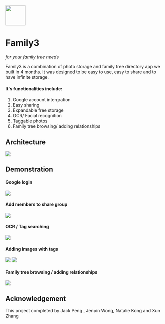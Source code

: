 
<img src="https://github.com/Jack-React/Family3/blob/master/readme_material/family3_github/tree.png" width="64">

# Family3
_for your family tree needs_

Family3 is a combination of photo storage and family tree directory app we built in 4 months. It was designed to be easy to use, easy to share and to have infinite storage. 

#### It's functionalities include:

1. Google account intergration
2. Easy sharing
3. Expandable free storage
4. OCR/ Facial recognition
5. Taggable photos
6. Family tree browsing/ adding relationships

## Architecture
![](https://github.com/Jack-React/Family3/blob/master/readme_material/family3_github/architecture_diagram.png)
## Demonstration

#### Google login
<a name="google-login"></a>
![](https://github.com/Jack-React/Family3/blob/master/readme_material/gifs/google-login.gif)
#### Add members to share group
<a name="add-memer"></a>
![](https://github.com/Jack-React/Family3/blob/master/readme_material/gifs/add-members.gif)
#### OCR / Tag searching
<a name="tag-searching"></a>
![](https://github.com/Jack-React/Family3/blob/master/readme_material/gifs/queen-searching.gif)
#### Adding images with tags
<a name="adding-tags"></a>
![](https://github.com/Jack-React/Family3/blob/master/readme_material/gifs/dog-tagging.gif)
![](https://github.com/Jack-React/Family3/blob/master/readme_material/gifs/tag-searching.gif)
#### Family tree browsing / adding relationships
<a name="family-tree"></a>
![](https://github.com/Jack-React/Family3/blob/master/readme_material/gifs/family-tree-functions.gif)


## Acknowledgement
This project completed by Jack Peng , Jenpin Wong, Natalie Kong and Xun Zhang 
